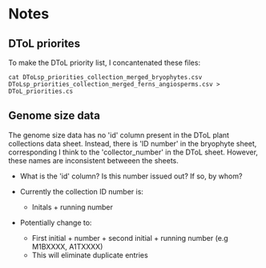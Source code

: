 # Notes

## DToL priorites

To make the DToL priority list, I concantenated these files:

`cat DToLsp_priorities_collection_merged_bryophytes.csv DToLsp_priorities_collection_merged_ferns_angiosperms.csv > DToL_priorities.cs`

## Genome size data

The genome size data has no 'id' column present in the DToL plant collections data sheet. Instead, there is 'ID number' in the bryophyte sheet, corresponding I think to the 'collector_number' in the DToL sheet. However, these names are inconsistent betweeen the sheets.

- What is the 'id' column? Is this number issued out? If so, by whom?

- Currently the collection ID number is:
  - Initals + running number
- Potentially change to:
  - First initial + number + second initial + running number (e.g M1BXXXX, A1TXXXX)
  - This will eliminate duplicate entries